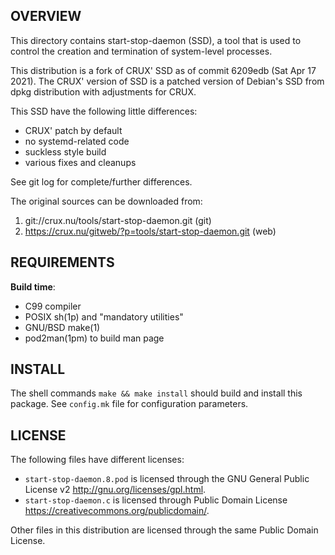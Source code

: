 OVERVIEW
--------
This directory contains start-stop-daemon (SSD), a tool that is used
to control the creation and termination of system-level processes.

This distribution is a fork of CRUX' SSD as of commit 6209edb (Sat Apr
17 2021).  The CRUX' version of SSD is a patched version of Debian's
SSD from dpkg distribution with adjustments for CRUX.

This SSD have the following little differences:
- CRUX' patch by default
- no systemd-related code
- suckless style build
- various fixes and cleanups

See git log for complete/further differences.

The original sources can be downloaded from:
1. git://crux.nu/tools/start-stop-daemon.git              (git)
2. https://crux.nu/gitweb/?p=tools/start-stop-daemon.git  (web)


REQUIREMENTS
------------
**Build time**:
- C99 compiler
- POSIX sh(1p) and "mandatory utilities"
- GNU/BSD make(1)
- pod2man(1pm) to build man page


INSTALL
-------
The shell commands `make && make install` should build and install
this package.  See `config.mk` file for configuration parameters.


LICENSE
-------
The following files have different licenses:
- `start-stop-daemon.8.pod` is licensed through the GNU General Public
  License v2 <http://gnu.org/licenses/gpl.html>.
- `start-stop-daemon.c` is licensed through Public Domain License
  <https://creativecommons.org/publicdomain/>.

Other files in this distribution are licensed through the same Public
Domain License.
